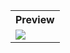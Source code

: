 <table style="width:100%">
  <tr>
    <th>Preview</th>
  </tr>
  <tr>
    <td><img src="https://github.com/MdAshrafUllah/Flutter-Date-and-Time-Format/assets/96839511/6332fbe2-2be4-495e-9b7c-aea4a9328f65"></td>
  </tr>
</table>